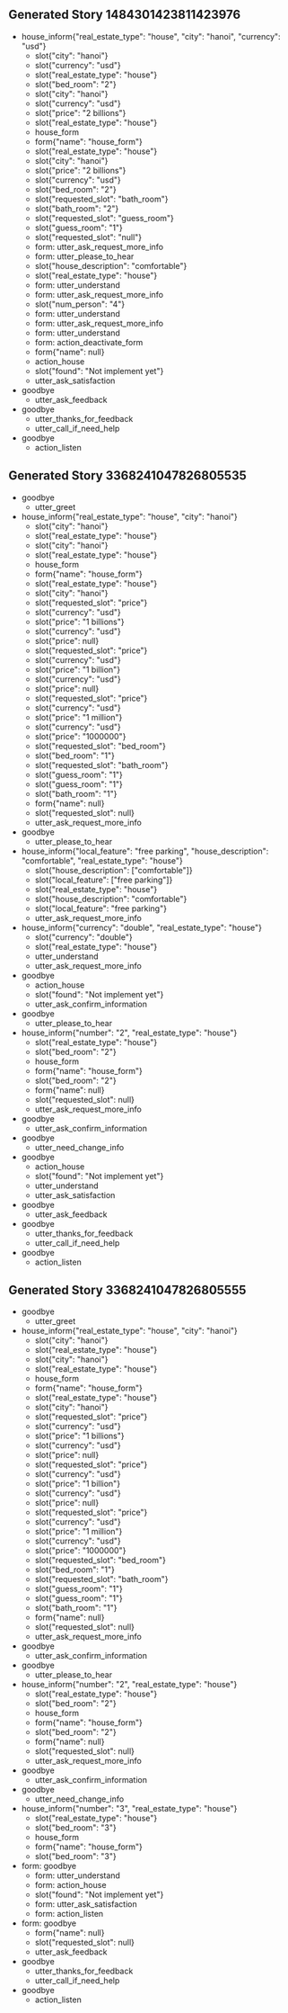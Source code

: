 ## Generated Story 1484301423811423976
* house_inform{"real_estate_type": "house", "city": "hanoi", "currency": "usd"}
    - slot{"city": "hanoi"}
    - slot{"currency": "usd"}
    - slot{"real_estate_type": "house"}
    - slot{"bed_room": "2"}
    - slot{"city": "hanoi"}
    - slot{"currency": "usd"}
    - slot{"price": "2 billions"}
    - slot{"real_estate_type": "house"}
    - house_form
    - form{"name": "house_form"}
    - slot{"real_estate_type": "house"}
    - slot{"city": "hanoi"}
    - slot{"price": "2 billions"}
    - slot{"currency": "usd"}
    - slot{"bed_room": "2"}
    - slot{"requested_slot": "bath_room"}
    - slot{"bath_room": "2"}
    - slot{"requested_slot": "guess_room"}
    - slot{"guess_room": "1"}
    - slot{"requested_slot": "null"}
    - form: utter_ask_request_more_info   <!-- predicted: action_listen -->
    - form: utter_please_to_hear   <!-- predicted: house_form -->
    - slot{"house_description": "comfortable"}
    - slot{"real_estate_type": "house"}
    - form: utter_understand   <!-- predicted: house_form -->
    - form: utter_ask_request_more_info   <!-- predicted: house_form -->
    - slot{"num_person": "4"}
    - form: utter_understand   <!-- predicted: house_form -->
    - form: utter_ask_request_more_info   <!-- predicted: house_form -->
    - form: utter_understand   <!-- predicted: house_form -->
    - form: action_deactivate_form   <!-- predicted: house_form -->
    - form{"name": null}
    - action_house   <!-- predicted: utter_ask_request_more_info -->
    - slot{"found": "Not implement yet"}
    - utter_ask_satisfaction   <!-- predicted: action_listen -->
* goodbye
    - utter_ask_feedback
* goodbye
    - utter_thanks_for_feedback
    - utter_call_if_need_help
* goodbye
    - action_listen   <!-- predicted: utter_unclear -->


## Generated Story 3368241047826805535
* goodbye
    - utter_greet
* house_inform{"real_estate_type": "house", "city": "hanoi"}
    - slot{"city": "hanoi"}
    - slot{"real_estate_type": "house"}
    - slot{"city": "hanoi"}
    - slot{"real_estate_type": "house"}
    - house_form
    - form{"name": "house_form"}
    - slot{"real_estate_type": "house"}
    - slot{"city": "hanoi"}
    - slot{"requested_slot": "price"}
    - slot{"currency": "usd"}
    - slot{"price": "1 billions"}
    - slot{"currency": "usd"}
    - slot{"price": null}
    - slot{"requested_slot": "price"}
    - slot{"currency": "usd"}
    - slot{"price": "1 billion"}
    - slot{"currency": "usd"}
    - slot{"price": null}
    - slot{"requested_slot": "price"}
    - slot{"currency": "usd"}
    - slot{"price": "1 million"}
    - slot{"currency": "usd"}
    - slot{"price": "1000000"}
    - slot{"requested_slot": "bed_room"}
    - slot{"bed_room": "1"}
    - slot{"requested_slot": "bath_room"}
    - slot{"guess_room": "1"}
    - slot{"guess_room": "1"}
    - slot{"bath_room": "1"}
    - form{"name": null}
    - slot{"requested_slot": null}
    - utter_ask_request_more_info
* goodbye
    - utter_please_to_hear   <!-- predicted: utter_ask_confirm_information -->
* house_inform{"local_feature": "free parking", "house_description": "comfortable", "real_estate_type": "house"}
    - slot{"house_description": ["comfortable"]}
    - slot{"local_feature": ["free parking"]}
    - slot{"real_estate_type": "house"}
    - slot{"house_description": "comfortable"}
    - slot{"local_feature": "free parking"}
    - utter_ask_request_more_info
* house_inform{"currency": "double", "real_estate_type": "house"}
    - slot{"currency": "double"}
    - slot{"real_estate_type": "house"}
    - utter_understand
    - utter_ask_request_more_info
* goodbye
    - action_house
    - slot{"found": "Not implement yet"}
    - utter_ask_confirm_information
* goodbye
    - utter_please_to_hear   <!-- predicted: utter_ask_feedback -->
* house_inform{"number": "2", "real_estate_type": "house"}
    - slot{"real_estate_type": "house"}
    - slot{"bed_room": "2"}
    - house_form
    - form{"name": "house_form"}
    - slot{"bed_room": "2"}
    - form{"name": null}
    - slot{"requested_slot": null}
    - utter_ask_request_more_info
* goodbye
    - utter_ask_confirm_information
* goodbye
    - utter_need_change_info   <!-- predicted: utter_please_to_hear -->
* goodbye
    - action_house   <!-- predicted: house_form -->
    - slot{"found": "Not implement yet"}
    - utter_understand
    - utter_ask_satisfaction
* goodbye
    - utter_ask_feedback
* goodbye
    - utter_thanks_for_feedback
    - utter_call_if_need_help
* goodbye
    - action_listen   <!-- predicted: utter_unclear -->


## Generated Story 3368241047826805555
* goodbye
    - utter_greet
* house_inform{"real_estate_type": "house", "city": "hanoi"}
    - slot{"city": "hanoi"}
    - slot{"real_estate_type": "house"}
    - slot{"city": "hanoi"}
    - slot{"real_estate_type": "house"}
    - house_form
    - form{"name": "house_form"}
    - slot{"real_estate_type": "house"}
    - slot{"city": "hanoi"}
    - slot{"requested_slot": "price"}
    - slot{"currency": "usd"}
    - slot{"price": "1 billions"}
    - slot{"currency": "usd"}
    - slot{"price": null}
    - slot{"requested_slot": "price"}
    - slot{"currency": "usd"}
    - slot{"price": "1 billion"}
    - slot{"currency": "usd"}
    - slot{"price": null}
    - slot{"requested_slot": "price"}
    - slot{"currency": "usd"}
    - slot{"price": "1 million"}
    - slot{"currency": "usd"}
    - slot{"price": "1000000"}
    - slot{"requested_slot": "bed_room"}
    - slot{"bed_room": "1"}
    - slot{"requested_slot": "bath_room"}
    - slot{"guess_room": "1"}
    - slot{"guess_room": "1"}
    - slot{"bath_room": "1"}
    - form{"name": null}
    - slot{"requested_slot": null}
    - utter_ask_request_more_info
* goodbye
    - utter_ask_confirm_information
* goodbye
    - utter_please_to_hear
* house_inform{"number": "2", "real_estate_type": "house"}
    - slot{"real_estate_type": "house"}
    - slot{"bed_room": "2"}
    - house_form
    - form{"name": "house_form"}
    - slot{"bed_room": "2"}
    - form{"name": null}
    - slot{"requested_slot": null}
    - utter_ask_request_more_info
* goodbye
    - utter_ask_confirm_information
* goodbye
    - utter_need_change_info   <!-- predicted: utter_please_to_hear -->
* house_inform{"number": "3", "real_estate_type": "house"}
    - slot{"real_estate_type": "house"}
    - slot{"bed_room": "3"}
    - house_form
    - form{"name": "house_form"}
    - slot{"bed_room": "3"}
* form: goodbye
    - form: utter_understand   <!-- predicted: house_form -->
    - form: action_house   <!-- predicted: house_form -->
    - slot{"found": "Not implement yet"}
    - form: utter_ask_satisfaction   <!-- predicted: house_form -->
    - form: action_listen   <!-- predicted: house_form -->
* form: goodbye
    - form{"name": null}
    - slot{"requested_slot": null}
    - utter_ask_feedback   <!-- predicted: utter_understand -->
* goodbye
    - utter_thanks_for_feedback   <!-- predicted: action_house -->
    - utter_call_if_need_help
* goodbye
    - action_listen   <!-- predicted: utter_unclear -->


